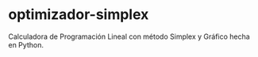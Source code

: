 # optimizador-simplex
Calculadora de Programación Lineal con método Simplex y Gráfico hecha en Python.
